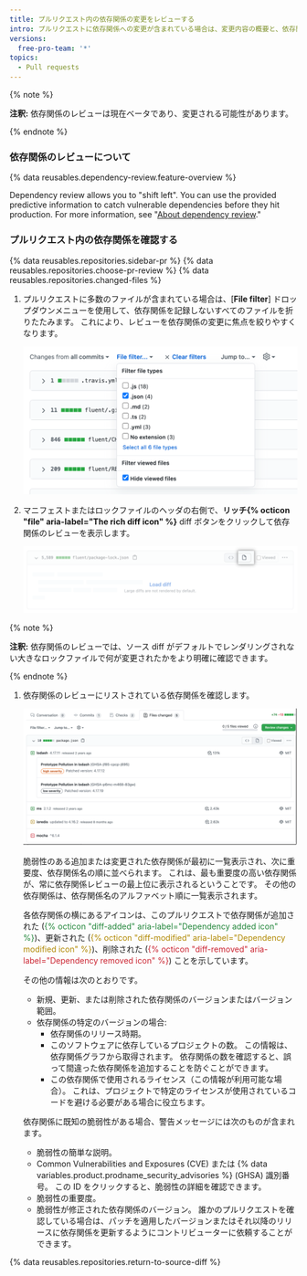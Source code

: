 ```yaml
---
title: プルリクエスト内の依存関係の変更をレビューする
intro: プルリクエストに依存関係への変更が含まれている場合は、変更内容の概要と、依存関係に既知の脆弱性があるかどうかを確認できます。
versions:
  free-pro-team: '*'
topics:
  - Pull requests
---
```


<!--Marketing-LINK: From /features/security/software-supply-chain page "Sign up for the dependency review beta" and "Reviewing dependency changes in a pull request".-->

{% note %}

**注釈:** 依存関係のレビューは現在ベータであり、変更される可能性があります。

{% endnote %}

### 依存関係のレビューについて

{% data reusables.dependency-review.feature-overview %}

Dependency review allows you to "shift left". You can use the provided predictive information to catch vulnerable dependencies before they hit production. For more information, see "[About dependency review](/code-security/supply-chain-security/about-dependency-review)."

### プルリクエスト内の依存関係を確認する

{% data reusables.repositories.sidebar-pr %}
{% data reusables.repositories.choose-pr-review %}
{% data reusables.repositories.changed-files %}

1. プルリクエストに多数のファイルが含まれている場合は、[**File filter**] ドロップダウンメニューを使用して、依存関係を記録しないすべてのファイルを折りたたみます。 これにより、レビューを依存関係の変更に焦点を絞りやすくなります。

   ![ファイルフィルタメニュー](/assets/images/help/pull_requests/file-filter-menu-json.png)

1. マニフェストまたはロックファイルのヘッダの右側で、**リッチ{% octicon "file" aria-label="The rich diff icon" %}** diff ボタンをクリックして依存関係のレビューを表示します。

   ![リッチ diff ボタン](/assets/images/help/pull_requests/dependency-review-rich-diff.png)

  {% note %}

   **注釈:** 依存関係のレビューでは、ソース diff がデフォルトでレンダリングされない大きなロックファイルで何が変更されたかをより明確に確認できます。

   {% endnote %}

1. 依存関係のレビューにリストされている依存関係を確認します。

   ![依存関係のレビューにおける脆弱性の警告](/assets/images/help/pull_requests/dependency-review-vulnerability.png)

   脆弱性のある追加または変更された依存関係が最初に一覧表示され、次に重要度、依存関係名の順に並べられます。 これは、最も重要度の高い依存関係が、常に依存関係レビューの最上位に表示されるということです。 その他の依存関係は、依存関係名のアルファベット順に一覧表示されます。

   各依存関係の横にあるアイコンは、このプルリクエストで依存関係が追加された (<span style="color:#22863a">{% octicon "diff-added" aria-label="Dependency added icon" %}</span>)、更新された (<span style="color:#b08800">{% octicon "diff-modified" aria-label="Dependency modified icon" %}</span>)、削除された (<span style="color:#cb2431">{% octicon "diff-removed" aria-label="Dependency removed icon" %}</span>) ことを示しています。

   その他の情報は次のとおりです。

   * 新規、更新、または削除された依存関係のバージョンまたはバージョン範囲。
   * 依存関係の特定のバージョンの場合:
      * 依存関係のリリース時期。
      * このソフトウェアに依存しているプロジェクトの数。 この情報は、依存関係グラフから取得されます。 依存関係の数を確認すると、誤って間違った依存関係を追加することを防ぐことができます。
      * この依存関係で使用されるライセンス（この情報が利用可能な場合）。 これは、プロジェクトで特定のライセンスが使用されているコードを避ける必要がある場合に役立ちます。

   依存関係に既知の脆弱性がある場合、警告メッセージには次のものが含まれます。

   * 脆弱性の簡単な説明。
   * Common Vulnerabilities and Exposures (CVE) または {% data variables.product.prodname_security_advisories %} (GHSA) 識別番号。 この ID をクリックすると、脆弱性の詳細を確認できます。
   * 脆弱性の重要度。
   * 脆弱性が修正された依存関係のバージョン。 誰かのプルリクエストを確認している場合は、パッチを適用したバージョンまたはそれ以降のリリースに依存関係を更新するようにコントリビューターに依頼することができます。

{% data reusables.repositories.return-to-source-diff %}
